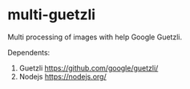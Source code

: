 # multi-guetzli
Multi processing of images with help Google Guetzli.

Dependents:
1) Guetzli https://github.com/google/guetzli/
2) Nodejs https://nodejs.org/
